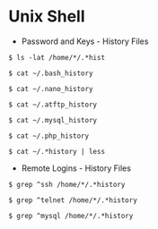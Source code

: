 # Unix Shell

- Password and Keys - History Files

`$ ls -lat /home/*/.*hist`

`$ cat ~/.bash_history`

`$ cat ~/.nano_history`

`$ cat ~/.atftp_history`

`$ cat ~/.mysql_history`

`$ cat ~/.php_history`

`$ cat ~/.*history | less`

- Remote Logins - History Files

`$ grep ^ssh /home/*/.*history`

`$ grep ^telnet /home/*/.*history`

`$ grep ^mysql /home/*/.*history`